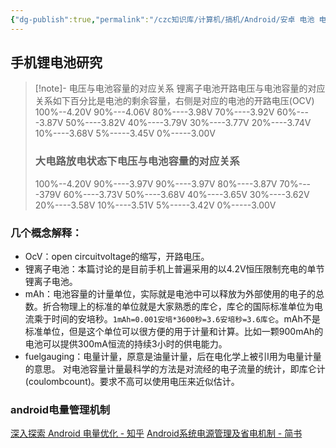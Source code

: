 ```yaml
---
{"dg-publish":true,"permalink":"/czc知识库/计算机/搞机/Android/安卓 电池 电量 锂电池 管理机制/","dgPassFrontmatter":true,"created":"2024-06-18T17:45:19.982+08:00","updated":"2024-12-08T00:38:02.889+08:00"}
---
```




## 手机锂电池研究
>[!note]- 电压与电池容量的对应关系
> 锂离子电池开路电压与电池容量的对应关系如下百分比是电池的剩余容量，右侧是对应的电池的开路电压(OCV)
> 100%--4.20V
> 90%---4.06V
> 80%----3.98V
> 70%----3.92V
> 60%----3.87V
> 50%----3.82V
> 40%----3.79V
> 30%----3.77V
> 20%----3.74V
> 10%----3.68V
> 5%-----3.45V 
> 0%-----3.00V
> ### 大电路放电状态下电压与电池容量的对应关系
> 100%--4.20V
> 90%----3.97V
> 90%----3.97V
> 80%----3.87V
> 70%----379V
> 60%----3.73V
> 50%----3.68V
> 40%----3.65V
> 30%----3.62V
> 20%----3.58V
> 10%----3.51V
> 5%-----3.42V
> 0%-----3.00V

### 几个概念解释：
- OcV：open circuitvoltage的缩写，开路电压。
- 锂离子电池：本篇讨论的是目前手机上普遍采用的以4.2V恒压限制充电的单节锂离子电池。
- mAh：电池容量的计量单位，实际就是电池中可以释放为外部使用的电子的总数。折合物理上的标准的单位就是大家熟悉的库仑，库仑的国际标准单位为电流乘于时间的安培秒。`1mAh=0.001安培*3600秒=3.6安培秒=3.6库仑`。mAh不是标准单位，但是这个单位可以很方便的用于计量和计算。比如一颗900mAh的电池可以提供300mA恒流的持续3小时的供电能力。
- fuelgauging：电量计量，原意是油量计量，后在电化学上被引l用为电量计量的意思。
对电池容量计量最科学的方法是对流经的电子流量的统计，即库仑计(coulombcount)。要求不高可以使用电压来近似估计。
### android电量管理机制
[深入探索 Android 电量优化 - 知乎](https://zhuanlan.zhihu.com/p/149571174?from_voters_page=true)
[Android系统电源管理及省电机制 - 简书](https://www.jianshu.com/p/96ada6d1546a)